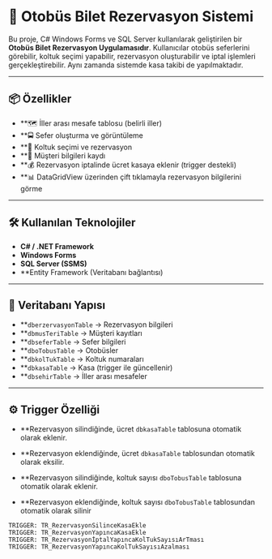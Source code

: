 # 🚌 Otobüs Bilet Rezervasyon Sistemi

Bu proje, C# Windows Forms ve SQL Server kullanılarak geliştirilen bir **Otobüs Bilet Rezervasyon Uygulamasıdır**. Kullanıcılar otobüs seferlerini görebilir, koltuk seçimi yapabilir, rezervasyon oluşturabilir ve iptal işlemleri gerçekleştirebilir. Aynı zamanda sistemde kasa takibi de yapılmaktadır.

---

## 📦 Özellikler

- **🗺️ İller arası mesafe tablosu (belirli iller)
- **🚍 Sefer oluşturma ve görüntüleme
- **🎫 Koltuk seçimi ve rezervasyon
- **👤 Müşteri bilgileri kaydı
- **💰 Rezervasyon iptalinde ücret kasaya eklenir (trigger destekli)
- **📊 DataGridView üzerinden çift tıklamayla rezervasyon bilgilerini görme

---

## 🛠️ Kullanılan Teknolojiler

- **C# / .NET Framework**
- **Windows Forms**
- **SQL Server (SSMS)**
- **Entity Framework (Veritabanı bağlantısı)

---

## 🧰 Veritabanı Yapısı

- **`dberzervasyonTable` → Rezervasyon bilgileri
- **`dbmusTeriTable` → Müşteri kayıtları
- **`dbseferTable` → Sefer bilgileri
- **`dboTobusTable` → Otobüsler
- **`dbkolTukTable` → Koltuk numaraları
- **`dbkasaTable` → Kasa (trigger ile güncellenir)
- **`dbsehirTable` → İller arası mesafeler

---

## ⚙️ Trigger Özelliği

- **Rezervasyon silindiğinde, ücret `dbkasaTable` tablosuna otomatik olarak eklenir.

- **Rezervasyon eklendiğinde, ücret `dbkasaTable` tablosundan otomatik olarak eksilir.

- **Rezervasyon silindiğinde, koltuk sayısı `dboTobusTable` tablosuna otomatik olarak eklenir.

- **Rezervasyon eklendiğinde, koltuk sayısı `dboTobusTable` tablosundan otomatik olarak silinir

```
TRIGGER: TR_RezervasyonSilinceKasaEkle
TRIGGER: TR_RezervasyonYapıncaKasaEkle
TRIGGER: TR_RezervasyonİptalYapıncaKolTukSayısıArTması
TRIGGER: TR_RezervasyonYapıncaKolTukSayısıAzalması

